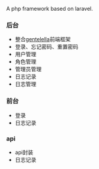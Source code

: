 A php framework based on laravel.

### 后台 

* 整合[gentelella](https://github.com/puikinsh/gentelella)前端框架
* 登录、忘记密码、重置密码
* 用户管理
* 角色管理
* 管理员管理
* 日志记录
* 日志管理

### 前台

* 登录
* 日志记录

### api

* api封装
* 日志记录